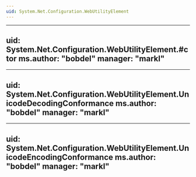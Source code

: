 ```yaml
---
uid: System.Net.Configuration.WebUtilityElement
---
```


---
uid: System.Net.Configuration.WebUtilityElement.#ctor
ms.author: "bobdel"
manager: "markl"
---

---
uid: System.Net.Configuration.WebUtilityElement.UnicodeDecodingConformance
ms.author: "bobdel"
manager: "markl"
---

---
uid: System.Net.Configuration.WebUtilityElement.UnicodeEncodingConformance
ms.author: "bobdel"
manager: "markl"
---
